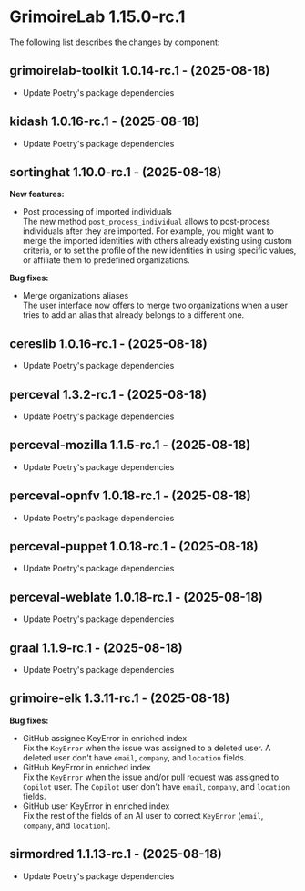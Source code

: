 # GrimoireLab 1.15.0-rc.1
The following list describes the changes by component:

  ## grimoirelab-toolkit 1.0.14-rc.1 - (2025-08-18)
  
  * Update Poetry's package dependencies
  ## kidash 1.0.16-rc.1 - (2025-08-18)
  
  * Update Poetry's package dependencies
## sortinghat 1.10.0-rc.1 - (2025-08-18)

**New features:**

 * Post processing of imported individuals\
   The new method `post_process_individual` allows to post-process
   individuals after they are imported. For example, you might want to
   merge the imported identities with others already existing using
   custom criteria, or to set the profile of the new identities in using
   specific values, or affiliate them to predefined organizations.

**Bug fixes:**

 * Merge organizations aliases\
   The user interface now offers to merge two organizations when a user
   tries to add an alias that already belongs to a different one.

  ## cereslib 1.0.16-rc.1 - (2025-08-18)
  
  * Update Poetry's package dependencies

  ## perceval 1.3.2-rc.1 - (2025-08-18)
  
  * Update Poetry's package dependencies
  ## perceval-mozilla 1.1.5-rc.1 - (2025-08-18)
  
  * Update Poetry's package dependencies
  ## perceval-opnfv 1.0.18-rc.1 - (2025-08-18)
  
  * Update Poetry's package dependencies
  ## perceval-puppet 1.0.18-rc.1 - (2025-08-18)
  
  * Update Poetry's package dependencies
  ## perceval-weblate 1.0.18-rc.1 - (2025-08-18)
  
  * Update Poetry's package dependencies
  ## graal 1.1.9-rc.1 - (2025-08-18)
  
  * Update Poetry's package dependencies
## grimoire-elk 1.3.11-rc.1 - (2025-08-18)

**Bug fixes:**

 * GitHub assignee KeyError in enriched index\
   Fix the `KeyError` when the issue was assigned to a deleted user. A
   deleted user don't have `email`, `company`, and `location` fields.
 * GitHub KeyError in enriched index\
   Fix the `KeyError` when the issue and/or pull request was assigned to
   `Copilot` user. The `Copilot` user don't have `email`, `company`, and
   `location` fields.
 * GitHub user KeyError in enriched index\
   Fix the rest of the fields of an AI user to correct `KeyError`
   (`email`, `company`, and `location`).

  ## sirmordred 1.1.13-rc.1 - (2025-08-18)
  
  * Update Poetry's package dependencies
